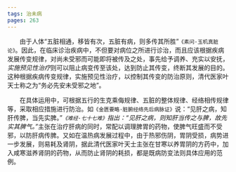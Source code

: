 ```yaml
---
tags: 治未病
pages: 263
---
```

&emsp;&emsp;由于人体“五脏相通，移皆有次，五脏有病，则多传其所胜”`《素问·玉机真脏论》`。因此，在临床诊治疾病中，不但要对病位之所进行诊治，而且应该根据疾病发展传变规律，对尚未受邪而可能即将被传及之处，事先给予调养、充实以安抚，<dfn>实施预见性治疗</dfn>则可以阻止病变传至该处，达到防止其传变，终断其发展的目的。这种根据疾病传变规律，实施预见性治疗，以控制其传变的防治原则，清代医家叶天士称之为“务必先安未受邪之地”。

&emsp;&emsp;在具体运用中，可根据五行的生克乘侮规律、五脏的整体规律、经络相传规律等，采取相应措施进行防治。如`《金匮要略·脏腑经络先后病脉证》`说：“见肝之病，知肝传脾，当先实脾。”<dfn>`《难经·七十七难》`指出：“见肝之病，则知肝当传之与脾，故先实其脾气。”</dfn>主张在治疗肝病的同时，常配以调理脾胃的药物，使脾气旺盛而不受邪，以防肝病传脾。又如在温热病发展过程中，由于热邪伤阴，胃阴受损，病势进一步发展，则易耗及肾阴，据此清代医家叶天士主张在甘寒以养胃阴的方药中，加入咸寒滋养肾阴的药物，从而防止肾阴的耗损，都是既病防变法则具体应用的范例。